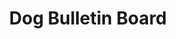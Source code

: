 ---
pid: rs235
title: Dog Bulletin Board
location_transcription: In every neighborhood
coordinates: "[-75.172773172646, 39.949087006414]"
zipcode: '19149'
gen_neighborhood: Northeast Philadelphia
neighborhood: Frankford
outside_phl: 
age: '14'
age_range: 13-19
instagram: 
image_file_name: rs_235.jpg
proposal_transcription: A neighborhood bulletin board where people post pictures of
  their dogs.
topic: Animals
topic_summary: '0'
type: Interactive,Billboard
keywords_other: dogs
credit: Evyn Appel
image_labels: 
twitter: 
facebook: 
permalink: "/monuments/rs235/"
layout: item-page
---
